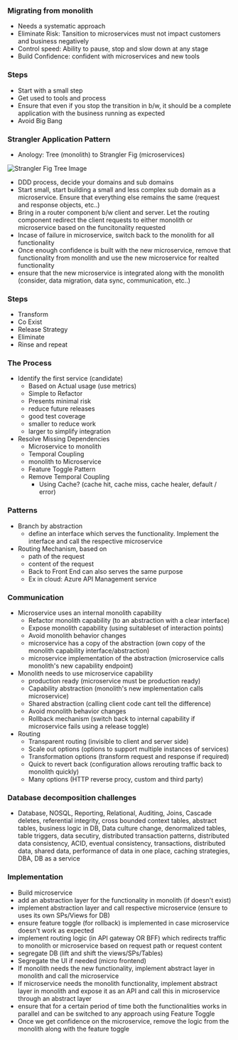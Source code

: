 ### Migrating from monolith
- Needs a systematic approach
- Eliminate Risk: Tansition to microservices must not impact customers and business negatively
- Control speed: Ability to pause, stop and slow down at any stage
- Build Confidence: confident with microservices and new tools

### Steps
- Start with a small step
- Get used to tools and process
- Ensure that even if you stop the transition in b/w, it should be a complete application with the business running as expected
- Avoid Big Bang

### Strangler Application Pattern
- Anology: Tree (monolith) to Strangler Fig (microservices)

![Strangler Fig Tree Image](https://www.tpisoftware.com/tpu/File/onlineResource/articles/1339/titlePageImg.jpg)
- DDD process, decide your domains and sub domains
- Start small, start building a small and less complex sub domain as a microservice. Ensure that everything else remains the same (request and response objects, etc..)
- Bring in a router component b/w client and server. Let the routing component redirect the client requests to either monolith or microservice based on the funcitonality requested
- Incase of failure in microservice, switch back to the monolith for all functionality
- Once enough confidence is built with the new microservice, remove that functionality from monolith and use the new microservice for realted functionality
- ensure that the new microservice is integrated along with the monolith (consider, data migration, data sync, communication, etc..)

### Steps
- Transform
- Co Exist
- Release Strategy
- Eliminate
- Rinse and repeat

### The Process
- Identify the first service (candidate)
    - Based on Actual usage (use metrics)
    - Simple to Refactor
    - Presents minimal risk
    - reduce future releases
    - good test coverage
    - smaller to reduce work
    - larger to simplify integration
- Resolve Missing Dependencies
    - Microservice to monolith
    - Temporal Coupling
    - monolith to Microservice
    - Feature Toggle Pattern
    - Remove Temporal Coupling
        - Using Cache? (cache hit, cache miss, cache healer, default / error)

### Patterns
- Branch by abstraction
    - define an interface which serves the functionality. Implement the interface and call the respective microservice
- Routing Mechanism, based on
    - path of the request
    - content of the request
    - Back to Front End can also serves the same purpose
    - Ex in cloud: Azure API Management service

### Communication
- Microservice uses an internal monolith capability
    - Refactor monolith capability (to an abstraction with a clear interface)
    - Expose monolith capability (using suitableset of interaction points)
    - Avoid monolith behavior changes
    - microservice has a copy of the abstraction (own copy of the monolith capability interface/abstraction)
    - microservice implementation of the abstraction (microservice calls monolith's new capability endpoint)
- Monolith needs to use microservice capability
    - production ready  (microservice must be production ready)
    - Capability abstraction (monolith's new implementation calls microservice)
    - Shared abstraction (calling client code cant tell the difference)
    - Avoid monolith behavior changes
    - Rollback mechanism (switch back to internal capability if microservice fails using a release toggle)
- Routing
    - Transparent routing (invisible to client and server side)
    - Scale out options (options to support multiple instances of services)
    - Transformation options (transform request and response if required)
    - Quick to revert back (configuration allows rerouting traffic back to monolith quickly)
    - Many options (HTTP reverse procy, custom and third party)

### Database decomposition challenges
- Database, NOSQL, Reporting, Relational, Auditing, Joins, Cascade deletes, referential integrity, cross bounded context tables, abstract tables, business logic in DB, Data culture change, denormalized tables, table triggers, data secutiry, distributed transaction patterns, distributed data consistency, ACID, eventual consistency, transactions, distributed data, shared data, performance of data in one place, caching strategies, DBA, DB as a service

### Implementation
- Build microservice
- add an abstraction layer for the functionality in monolith (if doesn't exist)
- implement abstraction layer and call respective microservice (ensure to uses its own SPs/Views for DB)
- ensure feature toggle (for rollback) is implemented in case microservice doesn't work as expected
- implement routing logic (in API gateway OR BFF) which redirects traffic to monolith or microservice based on request path or request content
- segregate DB (lift and shift the views/SPs/Tables)
- Segregate the UI if needed (micro frontend)
- If monolith needs the new functionality, implement abstract layer in monolith and call the microservice
- If microservice needs the monolith functionality, implement abstract layer in monolith and expose it as an API and call this in microservice through an abstract layer
- ensure that for a certain period of time both the functionalities works in parallel and can be switched to any approach using Feature Toggle
- Once we get confidence on the microservice, remove the logic from the monolith along with the feature toggle





